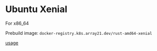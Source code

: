 # Ubuntu Xenial
For x86_64

Prebuild image: `docker-registry.k8s.array21.dev/rust-amd64-xenial`

[usage](https://github.com/TobiasDeBruijn/Rust-Docker-Builders/blob/master/README.md)
